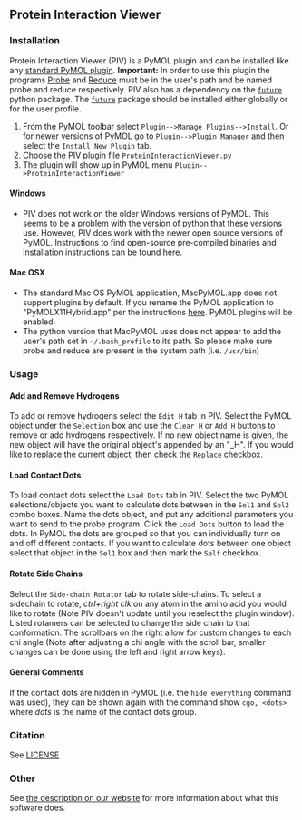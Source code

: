 ## Protein Interaction Viewer

### Installation

Protein Interaction Viewer (PIV) is a PyMOL plugin and can be installed like any [standard PyMOL plugin][3].   **Important:** In order to use this plugin the programs [Probe][PROBE] and [Reduce][REDUCE] must be in the user's path and be named probe and reduce respectively.  PIV also has a dependency on the [`future`][FUTURE] python package.  The [`future`][FUTURE] package should be installed either globally or for the user profile.

1. From the PyMOL toolbar select `Plugin-->Manage Plugins-->Install`. Or for newer versions of PyMOL go to `Plugin-->Plugin Manager` and then select the `Install New Plugin` tab.
2. Choose the PIV plugin file `ProteinInteractionViewer.py`
3. The plugin will show up in PyMOL menu `Plugin-->ProteinInteractionViewer`

#### Windows

- PIV does not work on the older Windows versions of PyMOL. This seems to be a problem with the version of python that these versions use. However, PIV does work with the newer open source versions of PyMOL. Instructions to find open-source pre-compiled binaries and installation instructions can be found [here][1].

#### Mac OSX

- The standard Mac OS PyMOL application, MacPyMOL.app does not support plugins by default. If you rename the PyMOL application to "PyMOLX11Hybrid.app" per the instructions [here][2]. PyMOL plugins will be enabled.
- The python version that MacPyMOL uses does not appear to add the user's path set in `~/.bash_profile` to its path. So please make sure probe and reduce are present in the system path (i.e. `/usr/bin`)

### Usage

#### Add and Remove Hydrogens

To add or remove hydrogens select the `Edit H` tab in PIV. Select the PyMOL object under the `Selection` box and use the `Clear H` or `Add H` buttons to remove or add hydrogens respectively. If no new object name is given, the new object will have the original object's appended by an "_H". If you would like to replace the current object, then check the `Replace` checkbox.

#### Load Contact Dots

To load contact dots select the `Load Dots` tab in PIV. Select the two PyMOL selections/objects you want to calculate dots between in the `Sel1` and `Sel2` combo boxes. Name the dots object, and put any additional parameters you want to send to the probe program. Click the `Load Dots` button to load the dots. In PyMOL the dots are grouped so that you can individually turn on and off different contacts. If you want to calculate dots between one object select that object in the `Sel1` box and then mark the `Self` checkbox.

#### Rotate Side Chains

Select the `Side-chain Rotator` tab to rotate side-chains. To select a sidechain to rotate, *ctrl+right clk* on any atom in the amino acid you would like to rotate (Note PIV doesn't update until you reselect the plugin window). Listed rotamers can be selected to change the side chain to that conformation. The scrollbars on the right allow for custom changes to each chi angle (Note after adjusting a chi angle with the scroll bar, smaller changes can be done using the left and right arrow keys).

#### General Comments

If the contact dots are hidden in PyMOL (i.e. the `hide everything` command was used), they can be shown again with the command show `cgo, <dots>` where *dots* is the name of the contact dots group.


### Citation

See [LICENSE](LICENSE)

### Other
See [the description on our website][WEBSITE] for more information about what this software does.

[1]: http://www.pymolwiki.org/index.php/Windows_Install#Pre-compiled_PyMOL
[2]: http://www.pymolwiki.org/index.php/Plugins
[3]: http://www.pymolwiki.org/index.php/Plugins_Tutorial#Installing_Plugins
[REDUCE]: http://kinemage.biochem.duke.edu/software/reduce.php
[PROBE]: http://kinemage.biochem.duke.edu/software/probe.php
[WEBSITE]: https://www2.cs.duke.edu/donaldlab/software/proteinInteractionViewer/index.php
[FUTURE]: https://pypi.org/project/future/ 
